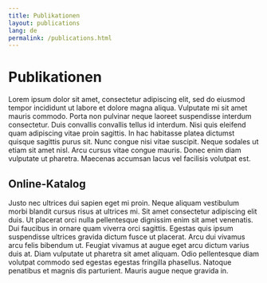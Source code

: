 ```yaml
---
title: Publikationen
layout: publications
lang: de
permalink: /publications.html
---
```


# Publikationen

Lorem ipsum dolor sit amet, consectetur adipiscing elit, sed do eiusmod tempor incididunt ut labore et dolore magna aliqua. Vulputate mi sit amet mauris commodo. Porta non pulvinar neque laoreet suspendisse interdum consectetur. Duis convallis convallis tellus id interdum. Nisi quis eleifend quam adipiscing vitae proin sagittis. In hac habitasse platea dictumst quisque sagittis purus sit. Nunc congue nisi vitae suscipit. Neque sodales ut etiam sit amet nisl. Arcu cursus vitae congue mauris. Donec enim diam vulputate ut pharetra. Maecenas accumsan lacus vel facilisis volutpat est.

## Online-Katalog

Justo nec ultrices dui sapien eget mi proin. Neque aliquam vestibulum morbi blandit cursus risus at ultrices mi. Sit amet consectetur adipiscing elit duis. Ut placerat orci nulla pellentesque dignissim enim sit amet venenatis. Dui faucibus in ornare quam viverra orci sagittis. Egestas quis ipsum suspendisse ultrices gravida dictum fusce ut placerat. Arcu dui vivamus arcu felis bibendum ut. Feugiat vivamus at augue eget arcu dictum varius duis at. Diam vulputate ut pharetra sit amet aliquam. Odio pellentesque diam volutpat commodo sed egestas egestas fringilla phasellus. Natoque penatibus et magnis dis parturient. Mauris augue neque gravida in.

